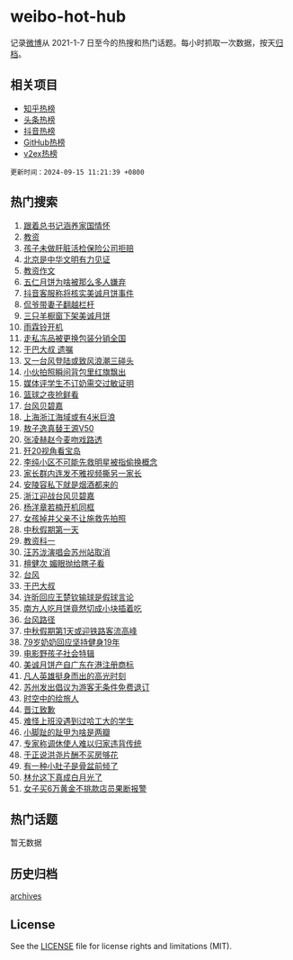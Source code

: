 # weibo-hot-hub

记录[微博](https://www.weibo.com)从 2021-1-7 日至今的热搜和热门话题。每小时抓取一次数据，按天[归档](archives)。

## 相关项目

- [知乎热榜](https://github.com/lonnyzhang423/zhihu-hot-hub)
- [头条热榜](https://github.com/lonnyzhang423/toutiao-hot-hub)
- [抖音热榜](https://github.com/lonnyzhang423/douyin-hot-hub)
- [GitHub热榜](https://github.com/lonnyzhang423/github-hot-hub)
- [v2ex热榜](https://github.com/lonnyzhang423/v2ex-hot-hub)


`更新时间：2024-09-15 11:21:39 +0800`

## 热门搜索

1. [跟着总书记涵养家国情怀](https://m.weibo.cn/search?containerid=100103type%3D1%26t%3D10%26q%3D%23%E8%B7%9F%E7%9D%80%E6%80%BB%E4%B9%A6%E8%AE%B0%E6%B6%B5%E5%85%BB%E5%AE%B6%E5%9B%BD%E6%83%85%E6%80%80%23&stream_entry_id=51&isnewpage=1&extparam=seat%3D1%26filter_type%3Drealtimehot%26stream_entry_id%3D51%26q%3D%2523%25E8%25B7%259F%25E7%259D%2580%25E6%2580%25BB%25E4%25B9%25A6%25E8%25AE%25B0%25E6%25B6%25B5%25E5%2585%25BB%25E5%25AE%25B6%25E5%259B%25BD%25E6%2583%2585%25E6%2580%2580%2523%26dgr%3D0%26cate%3D10103%26c_type%3D51%26pos%3D0%26display_time%3D1726370498%26pre_seqid%3D172637049832391235574151)
1. [教资](https://m.weibo.cn/search?containerid=100103type%3D1%26t%3D10%26q%3D%E6%95%99%E8%B5%84&stream_entry_id=31&isnewpage=1&extparam=seat%3D1%26filter_type%3Drealtimehot%26c_type%3D31%26lcate%3D5001%26flag%3D1%26stream_entry_id%3D31%26q%3D%25E6%2595%2599%25E8%25B5%2584%26dgr%3D0%26pos%3D0%26band_rank%3D1%26cate%3D5001%26realpos%3D1%26display_time%3D1726370498%26pre_seqid%3D172637049832391235574151)
1. [孩子未做肝脏活检保险公司拒赔](https://m.weibo.cn/search?containerid=100103type%3D1%26t%3D10%26q%3D%23%E5%AD%A9%E5%AD%90%E6%9C%AA%E5%81%9A%E8%82%9D%E8%84%8F%E6%B4%BB%E6%A3%80%E4%BF%9D%E9%99%A9%E5%85%AC%E5%8F%B8%E6%8B%92%E8%B5%94%23&stream_entry_id=31&isnewpage=1&extparam=seat%3D1%26filter_type%3Drealtimehot%26c_type%3D31%26lcate%3D5001%26flag%3D1%26stream_entry_id%3D31%26q%3D%2523%25E5%25AD%25A9%25E5%25AD%2590%25E6%259C%25AA%25E5%2581%259A%25E8%2582%259D%25E8%2584%258F%25E6%25B4%25BB%25E6%25A3%2580%25E4%25BF%259D%25E9%2599%25A9%25E5%2585%25AC%25E5%258F%25B8%25E6%258B%2592%25E8%25B5%2594%2523%26dgr%3D0%26pos%3D1%26band_rank%3D2%26cate%3D5001%26realpos%3D2%26display_time%3D1726370498%26pre_seqid%3D172637049832391235574151)
1. [北京是中华文明有力见证](https://m.weibo.cn/search?containerid=100103type%3D1%26t%3D10%26q%3D%23%E5%8C%97%E4%BA%AC%E6%98%AF%E4%B8%AD%E5%8D%8E%E6%96%87%E6%98%8E%E6%9C%89%E5%8A%9B%E8%A7%81%E8%AF%81%23&stream_entry_id=31&isnewpage=1&extparam=seat%3D1%26filter_type%3Drealtimehot%26c_type%3D31%26lcate%3D5001%26flag%3D1%26stream_entry_id%3D31%26q%3D%2523%25E5%258C%2597%25E4%25BA%25AC%25E6%2598%25AF%25E4%25B8%25AD%25E5%258D%258E%25E6%2596%2587%25E6%2598%258E%25E6%259C%2589%25E5%258A%259B%25E8%25A7%2581%25E8%25AF%2581%2523%26dgr%3D0%26pos%3D2%26band_rank%3D3%26cate%3D5001%26realpos%3D3%26display_time%3D1726370498%26pre_seqid%3D172637049832391235574151)
1. [教资作文](https://m.weibo.cn/search?containerid=100103type%3D1%26t%3D10%26q%3D%E6%95%99%E8%B5%84%E4%BD%9C%E6%96%87&stream_entry_id=31&isnewpage=1&extparam=seat%3D1%26filter_type%3Drealtimehot%26c_type%3D31%26lcate%3D5001%26flag%3D1%26stream_entry_id%3D31%26q%3D%25E6%2595%2599%25E8%25B5%2584%25E4%25BD%259C%25E6%2596%2587%26dgr%3D0%26pos%3D3%26band_rank%3D4%26cate%3D5001%26realpos%3D4%26display_time%3D1726370498%26pre_seqid%3D172637049832391235574151)
1. [五仁月饼为啥被那么多人嫌弃](https://m.weibo.cn/search?containerid=100103type%3D1%26t%3D10%26q%3D%23%E4%BA%94%E4%BB%81%E6%9C%88%E9%A5%BC%E4%B8%BA%E5%95%A5%E8%A2%AB%E9%82%A3%E4%B9%88%E5%A4%9A%E4%BA%BA%E5%AB%8C%E5%BC%83%23&stream_entry_id=31&isnewpage=1&extparam=seat%3D1%26filter_type%3Drealtimehot%26c_type%3D31%26lcate%3D5001%26flag%3D1%26stream_entry_id%3D31%26q%3D%2523%25E4%25BA%2594%25E4%25BB%2581%25E6%259C%2588%25E9%25A5%25BC%25E4%25B8%25BA%25E5%2595%25A5%25E8%25A2%25AB%25E9%2582%25A3%25E4%25B9%2588%25E5%25A4%259A%25E4%25BA%25BA%25E5%25AB%258C%25E5%25BC%2583%2523%26dgr%3D0%26pos%3D4%26band_rank%3D5%26cate%3D5001%26realpos%3D5%26display_time%3D1726370498%26pre_seqid%3D172637049832391235574151)
1. [抖音客服称将核实美诚月饼事件](https://m.weibo.cn/search?containerid=100103type%3D1%26t%3D10%26q%3D%23%E6%8A%96%E9%9F%B3%E5%AE%A2%E6%9C%8D%E7%A7%B0%E5%B0%86%E6%A0%B8%E5%AE%9E%E7%BE%8E%E8%AF%9A%E6%9C%88%E9%A5%BC%E4%BA%8B%E4%BB%B6%23&stream_entry_id=31&isnewpage=1&extparam=seat%3D1%26filter_type%3Drealtimehot%26c_type%3D31%26lcate%3D5001%26flag%3D0%26stream_entry_id%3D31%26q%3D%2523%25E6%258A%2596%25E9%259F%25B3%25E5%25AE%25A2%25E6%259C%258D%25E7%25A7%25B0%25E5%25B0%2586%25E6%25A0%25B8%25E5%25AE%259E%25E7%25BE%258E%25E8%25AF%259A%25E6%259C%2588%25E9%25A5%25BC%25E4%25BA%258B%25E4%25BB%25B6%2523%26dgr%3D0%26pos%3D5%26band_rank%3D6%26cate%3D5001%26realpos%3D6%26display_time%3D1726370498%26pre_seqid%3D172637049832391235574151)
1. [侃爷带妻子翻越栏杆](https://m.weibo.cn/search?containerid=100103type%3D1%26t%3D10%26q%3D%23%E4%BE%83%E7%88%B7%E5%B8%A6%E5%A6%BB%E5%AD%90%E7%BF%BB%E8%B6%8A%E6%A0%8F%E6%9D%86%23&stream_entry_id=31&isnewpage=1&extparam=seat%3D1%26filter_type%3Drealtimehot%26c_type%3D31%26lcate%3D5001%26flag%3D1%26stream_entry_id%3D31%26q%3D%2523%25E4%25BE%2583%25E7%2588%25B7%25E5%25B8%25A6%25E5%25A6%25BB%25E5%25AD%2590%25E7%25BF%25BB%25E8%25B6%258A%25E6%25A0%258F%25E6%259D%2586%2523%26dgr%3D0%26pos%3D6%26band_rank%3D7%26cate%3D5001%26realpos%3D7%26display_time%3D1726370498%26pre_seqid%3D172637049832391235574151)
1. [三只羊橱窗下架美诚月饼](https://m.weibo.cn/search?containerid=100103type%3D1%26t%3D10%26q%3D%23%E4%B8%89%E5%8F%AA%E7%BE%8A%E6%A9%B1%E7%AA%97%E4%B8%8B%E6%9E%B6%E7%BE%8E%E8%AF%9A%E6%9C%88%E9%A5%BC%23&stream_entry_id=31&isnewpage=1&extparam=seat%3D1%26filter_type%3Drealtimehot%26c_type%3D31%26lcate%3D5001%26flag%3D1%26stream_entry_id%3D31%26q%3D%2523%25E4%25B8%2589%25E5%258F%25AA%25E7%25BE%258A%25E6%25A9%25B1%25E7%25AA%2597%25E4%25B8%258B%25E6%259E%25B6%25E7%25BE%258E%25E8%25AF%259A%25E6%259C%2588%25E9%25A5%25BC%2523%26dgr%3D0%26pos%3D7%26band_rank%3D8%26cate%3D5001%26realpos%3D8%26display_time%3D1726370498%26pre_seqid%3D172637049832391235574151)
1. [雨霖铃开机](https://m.weibo.cn/search?containerid=100103type%3D1%26t%3D10%26q%3D%E9%9B%A8%E9%9C%96%E9%93%83%E5%BC%80%E6%9C%BA&stream_entry_id=31&isnewpage=1&extparam=seat%3D1%26filter_type%3Drealtimehot%26c_type%3D31%26lcate%3D5001%26flag%3D1%26stream_entry_id%3D31%26q%3D%25E9%259B%25A8%25E9%259C%2596%25E9%2593%2583%25E5%25BC%2580%25E6%259C%25BA%26dgr%3D0%26pos%3D8%26band_rank%3D9%26cate%3D5001%26realpos%3D9%26display_time%3D1726370498%26pre_seqid%3D172637049832391235574151)
1. [走私冻品被更换包装分销全国](https://m.weibo.cn/search?containerid=100103type%3D1%26t%3D10%26q%3D%23%E8%B5%B0%E7%A7%81%E5%86%BB%E5%93%81%E8%A2%AB%E6%9B%B4%E6%8D%A2%E5%8C%85%E8%A3%85%E5%88%86%E9%94%80%E5%85%A8%E5%9B%BD%23&stream_entry_id=31&isnewpage=1&extparam=seat%3D1%26filter_type%3Drealtimehot%26c_type%3D31%26lcate%3D5001%26flag%3D1%26stream_entry_id%3D31%26q%3D%2523%25E8%25B5%25B0%25E7%25A7%2581%25E5%2586%25BB%25E5%2593%2581%25E8%25A2%25AB%25E6%259B%25B4%25E6%258D%25A2%25E5%258C%2585%25E8%25A3%2585%25E5%2588%2586%25E9%2594%2580%25E5%2585%25A8%25E5%259B%25BD%2523%26dgr%3D0%26pos%3D9%26band_rank%3D10%26cate%3D5001%26realpos%3D10%26display_time%3D1726370498%26pre_seqid%3D172637049832391235574151)
1. [干巴大叔 遗嘱](https://m.weibo.cn/search?containerid=100103type%3D1%26t%3D10%26q%3D%E5%B9%B2%E5%B7%B4%E5%A4%A7%E5%8F%94+%E9%81%97%E5%98%B1&stream_entry_id=31&isnewpage=1&extparam=seat%3D1%26filter_type%3Drealtimehot%26c_type%3D31%26lcate%3D5001%26flag%3D2%26stream_entry_id%3D31%26q%3D%25E5%25B9%25B2%25E5%25B7%25B4%25E5%25A4%25A7%25E5%258F%2594%2520%25E9%2581%2597%25E5%2598%25B1%26dgr%3D0%26pos%3D10%26band_rank%3D11%26cate%3D5001%26realpos%3D11%26display_time%3D1726370498%26pre_seqid%3D172637049832391235574151)
1. [又一台风登陆或致风浪潮三碰头](https://m.weibo.cn/search?containerid=100103type%3D1%26t%3D10%26q%3D%23%E5%8F%88%E4%B8%80%E5%8F%B0%E9%A3%8E%E7%99%BB%E9%99%86%E6%88%96%E8%87%B4%E9%A3%8E%E6%B5%AA%E6%BD%AE%E4%B8%89%E7%A2%B0%E5%A4%B4%23&stream_entry_id=31&isnewpage=1&extparam=seat%3D1%26filter_type%3Drealtimehot%26c_type%3D31%26lcate%3D5001%26flag%3D0%26stream_entry_id%3D31%26q%3D%2523%25E5%258F%2588%25E4%25B8%2580%25E5%258F%25B0%25E9%25A3%258E%25E7%2599%25BB%25E9%2599%2586%25E6%2588%2596%25E8%2587%25B4%25E9%25A3%258E%25E6%25B5%25AA%25E6%25BD%25AE%25E4%25B8%2589%25E7%25A2%25B0%25E5%25A4%25B4%2523%26dgr%3D0%26pos%3D11%26band_rank%3D12%26cate%3D5001%26realpos%3D12%26display_time%3D1726370498%26pre_seqid%3D172637049832391235574151)
1. [小伙拍照瞬间背包里红旗飘出](https://m.weibo.cn/search?containerid=100103type%3D1%26t%3D10%26q%3D%23%E5%B0%8F%E4%BC%99%E6%8B%8D%E7%85%A7%E7%9E%AC%E9%97%B4%E8%83%8C%E5%8C%85%E9%87%8C%E7%BA%A2%E6%97%97%E9%A3%98%E5%87%BA%23&stream_entry_id=31&isnewpage=1&extparam=seat%3D1%26filter_type%3Drealtimehot%26c_type%3D31%26lcate%3D5001%26flag%3D1%26stream_entry_id%3D31%26q%3D%2523%25E5%25B0%258F%25E4%25BC%2599%25E6%258B%258D%25E7%2585%25A7%25E7%259E%25AC%25E9%2597%25B4%25E8%2583%258C%25E5%258C%2585%25E9%2587%258C%25E7%25BA%25A2%25E6%2597%2597%25E9%25A3%2598%25E5%2587%25BA%2523%26dgr%3D0%26pos%3D12%26band_rank%3D13%26cate%3D5001%26realpos%3D13%26display_time%3D1726370498%26pre_seqid%3D172637049832391235574151)
1. [媒体评学生不订奶需交过敏证明](https://m.weibo.cn/search?containerid=100103type%3D1%26t%3D10%26q%3D%23%E5%AA%92%E4%BD%93%E8%AF%84%E5%AD%A6%E7%94%9F%E4%B8%8D%E8%AE%A2%E5%A5%B6%E9%9C%80%E4%BA%A4%E8%BF%87%E6%95%8F%E8%AF%81%E6%98%8E%23&stream_entry_id=31&isnewpage=1&extparam=seat%3D1%26filter_type%3Drealtimehot%26c_type%3D31%26lcate%3D5001%26flag%3D1%26stream_entry_id%3D31%26q%3D%2523%25E5%25AA%2592%25E4%25BD%2593%25E8%25AF%2584%25E5%25AD%25A6%25E7%2594%259F%25E4%25B8%258D%25E8%25AE%25A2%25E5%25A5%25B6%25E9%259C%2580%25E4%25BA%25A4%25E8%25BF%2587%25E6%2595%258F%25E8%25AF%2581%25E6%2598%258E%2523%26dgr%3D0%26pos%3D13%26band_rank%3D14%26cate%3D5001%26realpos%3D14%26display_time%3D1726370498%26pre_seqid%3D172637049832391235574151)
1. [篮球之夜抢鲜看](https://m.weibo.cn/search?containerid=100103type%3D1%26t%3D10%26q%3D%23%E7%AF%AE%E7%90%83%E4%B9%8B%E5%A4%9C%E6%8A%A2%E9%B2%9C%E7%9C%8B%23&stream_entry_id=31&isnewpage=1&extparam=seat%3D1%26filter_type%3Drealtimehot%26c_type%3D31%26cate%3D5001%26flag%3D0%26pos%3D14%26stream_entry_id%3D31%26q%3D%2523%25E7%25AF%25AE%25E7%2590%2583%25E4%25B9%258B%25E5%25A4%259C%25E6%258A%25A2%25E9%25B2%259C%25E7%259C%258B%2523%26dgr%3D0%26band_rank%3D15%26adid%3D255472%26lcate%3D5001%26realpos%3D15%26display_time%3D1726370498%26pre_seqid%3D172637049832391235574151)
1. [台风贝碧嘉](https://m.weibo.cn/search?containerid=100103type%3D1%26t%3D10%26q%3D%E5%8F%B0%E9%A3%8E%E8%B4%9D%E7%A2%A7%E5%98%89&stream_entry_id=31&isnewpage=1&extparam=seat%3D1%26filter_type%3Drealtimehot%26c_type%3D31%26lcate%3D5001%26flag%3D0%26stream_entry_id%3D31%26q%3D%25E5%258F%25B0%25E9%25A3%258E%25E8%25B4%259D%25E7%25A2%25A7%25E5%2598%2589%26dgr%3D0%26pos%3D15%26band_rank%3D16%26cate%3D5001%26realpos%3D16%26display_time%3D1726370498%26pre_seqid%3D172637049832391235574151)
1. [上海浙江海域或有4米巨浪](https://m.weibo.cn/search?containerid=100103type%3D1%26t%3D10%26q%3D%23%E4%B8%8A%E6%B5%B7%E6%B5%99%E6%B1%9F%E6%B5%B7%E5%9F%9F%E6%88%96%E6%9C%894%E7%B1%B3%E5%B7%A8%E6%B5%AA%23&stream_entry_id=31&isnewpage=1&extparam=seat%3D1%26filter_type%3Drealtimehot%26c_type%3D31%26lcate%3D5001%26flag%3D1%26stream_entry_id%3D31%26q%3D%2523%25E4%25B8%258A%25E6%25B5%25B7%25E6%25B5%2599%25E6%25B1%259F%25E6%25B5%25B7%25E5%259F%259F%25E6%2588%2596%25E6%259C%25894%25E7%25B1%25B3%25E5%25B7%25A8%25E6%25B5%25AA%2523%26dgr%3D0%26pos%3D16%26band_rank%3D17%26cate%3D5001%26realpos%3D17%26display_time%3D1726370498%26pre_seqid%3D172637049832391235574151)
1. [敖子逸真替王源V50](https://m.weibo.cn/search?containerid=100103type%3D1%26t%3D10%26q%3D%E6%95%96%E5%AD%90%E9%80%B8%E7%9C%9F%E6%9B%BF%E7%8E%8B%E6%BA%90V50&stream_entry_id=31&isnewpage=1&extparam=seat%3D1%26filter_type%3Drealtimehot%26c_type%3D31%26lcate%3D5001%26flag%3D0%26stream_entry_id%3D31%26q%3D%25E6%2595%2596%25E5%25AD%2590%25E9%2580%25B8%25E7%259C%259F%25E6%259B%25BF%25E7%258E%258B%25E6%25BA%2590V50%26dgr%3D0%26pos%3D17%26band_rank%3D18%26cate%3D5001%26realpos%3D18%26display_time%3D1726370498%26pre_seqid%3D172637049832391235574151)
1. [张凌赫赵今麦吻戏路透](https://m.weibo.cn/search?containerid=100103type%3D1%26t%3D10%26q%3D%E5%BC%A0%E5%87%8C%E8%B5%AB%E8%B5%B5%E4%BB%8A%E9%BA%A6%E5%90%BB%E6%88%8F%E8%B7%AF%E9%80%8F&stream_entry_id=31&isnewpage=1&extparam=seat%3D1%26filter_type%3Drealtimehot%26c_type%3D31%26lcate%3D5001%26flag%3D0%26stream_entry_id%3D31%26q%3D%25E5%25BC%25A0%25E5%2587%258C%25E8%25B5%25AB%25E8%25B5%25B5%25E4%25BB%258A%25E9%25BA%25A6%25E5%2590%25BB%25E6%2588%258F%25E8%25B7%25AF%25E9%2580%258F%26dgr%3D0%26pos%3D18%26band_rank%3D19%26cate%3D5001%26realpos%3D19%26display_time%3D1726370498%26pre_seqid%3D172637049832391235574151)
1. [歼20视角看宝岛](https://m.weibo.cn/search?containerid=100103type%3D1%26t%3D10%26q%3D%23%E6%AD%BC20%E8%A7%86%E8%A7%92%E7%9C%8B%E5%AE%9D%E5%B2%9B%23&stream_entry_id=31&isnewpage=1&extparam=seat%3D1%26filter_type%3Drealtimehot%26c_type%3D31%26lcate%3D5001%26flag%3D0%26stream_entry_id%3D31%26q%3D%2523%25E6%25AD%25BC20%25E8%25A7%2586%25E8%25A7%2592%25E7%259C%258B%25E5%25AE%259D%25E5%25B2%259B%2523%26dgr%3D0%26pos%3D19%26band_rank%3D20%26cate%3D5001%26realpos%3D20%26display_time%3D1726370498%26pre_seqid%3D172637049832391235574151)
1. [李纯小区不可能先救明星被指偷换概念](https://m.weibo.cn/search?containerid=100103type%3D1%26t%3D10%26q%3D%23%E6%9D%8E%E7%BA%AF%E5%B0%8F%E5%8C%BA%E4%B8%8D%E5%8F%AF%E8%83%BD%E5%85%88%E6%95%91%E6%98%8E%E6%98%9F%E8%A2%AB%E6%8C%87%E5%81%B7%E6%8D%A2%E6%A6%82%E5%BF%B5%23&stream_entry_id=31&isnewpage=1&extparam=seat%3D1%26filter_type%3Drealtimehot%26c_type%3D31%26lcate%3D5001%26flag%3D2%26stream_entry_id%3D31%26q%3D%2523%25E6%259D%258E%25E7%25BA%25AF%25E5%25B0%258F%25E5%258C%25BA%25E4%25B8%258D%25E5%258F%25AF%25E8%2583%25BD%25E5%2585%2588%25E6%2595%2591%25E6%2598%258E%25E6%2598%259F%25E8%25A2%25AB%25E6%258C%2587%25E5%2581%25B7%25E6%258D%25A2%25E6%25A6%2582%25E5%25BF%25B5%2523%26dgr%3D0%26pos%3D20%26band_rank%3D21%26cate%3D5001%26realpos%3D21%26display_time%3D1726370498%26pre_seqid%3D172637049832391235574151)
1. [家长群内连发不雅视频撕另一家长](https://m.weibo.cn/search?containerid=100103type%3D1%26t%3D10%26q%3D%23%E5%AE%B6%E9%95%BF%E7%BE%A4%E5%86%85%E8%BF%9E%E5%8F%91%E4%B8%8D%E9%9B%85%E8%A7%86%E9%A2%91%E6%92%95%E5%8F%A6%E4%B8%80%E5%AE%B6%E9%95%BF%23&stream_entry_id=31&isnewpage=1&extparam=seat%3D1%26filter_type%3Drealtimehot%26c_type%3D31%26lcate%3D5001%26flag%3D2%26stream_entry_id%3D31%26q%3D%2523%25E5%25AE%25B6%25E9%2595%25BF%25E7%25BE%25A4%25E5%2586%2585%25E8%25BF%259E%25E5%258F%2591%25E4%25B8%258D%25E9%259B%2585%25E8%25A7%2586%25E9%25A2%2591%25E6%2592%2595%25E5%258F%25A6%25E4%25B8%2580%25E5%25AE%25B6%25E9%2595%25BF%2523%26dgr%3D0%26pos%3D21%26band_rank%3D22%26cate%3D5001%26realpos%3D22%26display_time%3D1726370498%26pre_seqid%3D172637049832391235574151)
1. [安陵容私下就是烟酒都来的](https://m.weibo.cn/search?containerid=100103type%3D1%26t%3D10%26q%3D%E5%AE%89%E9%99%B5%E5%AE%B9%E7%A7%81%E4%B8%8B%E5%B0%B1%E6%98%AF%E7%83%9F%E9%85%92%E9%83%BD%E6%9D%A5%E7%9A%84&stream_entry_id=31&isnewpage=1&extparam=seat%3D1%26filter_type%3Drealtimehot%26c_type%3D31%26lcate%3D5001%26flag%3D2%26stream_entry_id%3D31%26q%3D%25E5%25AE%2589%25E9%2599%25B5%25E5%25AE%25B9%25E7%25A7%2581%25E4%25B8%258B%25E5%25B0%25B1%25E6%2598%25AF%25E7%2583%259F%25E9%2585%2592%25E9%2583%25BD%25E6%259D%25A5%25E7%259A%2584%26dgr%3D0%26pos%3D22%26band_rank%3D23%26cate%3D5001%26realpos%3D23%26display_time%3D1726370498%26pre_seqid%3D172637049832391235574151)
1. [浙江迎战台风贝碧嘉](https://m.weibo.cn/search?containerid=100103type%3D1%26t%3D10%26q%3D%23%E6%B5%99%E6%B1%9F%E8%BF%8E%E6%88%98%E5%8F%B0%E9%A3%8E%E8%B4%9D%E7%A2%A7%E5%98%89%23&stream_entry_id=31&isnewpage=1&extparam=seat%3D1%26filter_type%3Drealtimehot%26c_type%3D31%26lcate%3D5001%26flag%3D0%26stream_entry_id%3D31%26q%3D%2523%25E6%25B5%2599%25E6%25B1%259F%25E8%25BF%258E%25E6%2588%2598%25E5%258F%25B0%25E9%25A3%258E%25E8%25B4%259D%25E7%25A2%25A7%25E5%2598%2589%2523%26dgr%3D0%26pos%3D23%26band_rank%3D24%26cate%3D5001%26realpos%3D24%26display_time%3D1726370498%26pre_seqid%3D172637049832391235574151)
1. [杨洋章若楠开机同框](https://m.weibo.cn/search?containerid=100103type%3D1%26t%3D10%26q%3D%23%E6%9D%A8%E6%B4%8B%E7%AB%A0%E8%8B%A5%E6%A5%A0%E5%BC%80%E6%9C%BA%E5%90%8C%E6%A1%86%23&stream_entry_id=31&isnewpage=1&extparam=seat%3D1%26filter_type%3Drealtimehot%26c_type%3D31%26lcate%3D5001%26flag%3D1%26stream_entry_id%3D31%26q%3D%2523%25E6%259D%25A8%25E6%25B4%258B%25E7%25AB%25A0%25E8%258B%25A5%25E6%25A5%25A0%25E5%25BC%2580%25E6%259C%25BA%25E5%2590%258C%25E6%25A1%2586%2523%26dgr%3D0%26pos%3D24%26band_rank%3D25%26cate%3D5001%26realpos%3D25%26display_time%3D1726370498%26pre_seqid%3D172637049832391235574151)
1. [女孩掉井父亲不让施救先拍照](https://m.weibo.cn/search?containerid=100103type%3D1%26t%3D10%26q%3D%23%E5%A5%B3%E5%AD%A9%E6%8E%89%E4%BA%95%E7%88%B6%E4%BA%B2%E4%B8%8D%E8%AE%A9%E6%96%BD%E6%95%91%E5%85%88%E6%8B%8D%E7%85%A7%23&stream_entry_id=31&isnewpage=1&extparam=seat%3D1%26filter_type%3Drealtimehot%26c_type%3D31%26lcate%3D5001%26flag%3D1%26stream_entry_id%3D31%26q%3D%2523%25E5%25A5%25B3%25E5%25AD%25A9%25E6%258E%2589%25E4%25BA%2595%25E7%2588%25B6%25E4%25BA%25B2%25E4%25B8%258D%25E8%25AE%25A9%25E6%2596%25BD%25E6%2595%2591%25E5%2585%2588%25E6%258B%258D%25E7%2585%25A7%2523%26dgr%3D0%26pos%3D25%26band_rank%3D26%26cate%3D5001%26realpos%3D26%26display_time%3D1726370498%26pre_seqid%3D172637049832391235574151)
1. [中秋假期第一天](https://m.weibo.cn/search?containerid=100103type%3D1%26t%3D10%26q%3D%23%E4%B8%AD%E7%A7%8B%E5%81%87%E6%9C%9F%E7%AC%AC%E4%B8%80%E5%A4%A9%23&stream_entry_id=31&isnewpage=1&extparam=seat%3D1%26filter_type%3Drealtimehot%26c_type%3D31%26lcate%3D5001%26flag%3D0%26stream_entry_id%3D31%26q%3D%2523%25E4%25B8%25AD%25E7%25A7%258B%25E5%2581%2587%25E6%259C%259F%25E7%25AC%25AC%25E4%25B8%2580%25E5%25A4%25A9%2523%26dgr%3D0%26pos%3D26%26band_rank%3D27%26cate%3D5001%26realpos%3D27%26display_time%3D1726370498%26pre_seqid%3D172637049832391235574151)
1. [教资科一](https://m.weibo.cn/search?containerid=100103type%3D1%26t%3D10%26q%3D%E6%95%99%E8%B5%84%E7%A7%91%E4%B8%80&stream_entry_id=31&isnewpage=1&extparam=seat%3D1%26filter_type%3Drealtimehot%26c_type%3D31%26lcate%3D5001%26flag%3D1%26stream_entry_id%3D31%26q%3D%25E6%2595%2599%25E8%25B5%2584%25E7%25A7%2591%25E4%25B8%2580%26dgr%3D0%26pos%3D27%26band_rank%3D28%26cate%3D5001%26realpos%3D28%26display_time%3D1726370498%26pre_seqid%3D172637049832391235574151)
1. [汪苏泷演唱会苏州站取消](https://m.weibo.cn/search?containerid=100103type%3D1%26t%3D10%26q%3D%23%E6%B1%AA%E8%8B%8F%E6%B3%B7%E6%BC%94%E5%94%B1%E4%BC%9A%E8%8B%8F%E5%B7%9E%E7%AB%99%E5%8F%96%E6%B6%88%23&stream_entry_id=31&isnewpage=1&extparam=seat%3D1%26filter_type%3Drealtimehot%26c_type%3D31%26lcate%3D5001%26flag%3D0%26stream_entry_id%3D31%26q%3D%2523%25E6%25B1%25AA%25E8%258B%258F%25E6%25B3%25B7%25E6%25BC%2594%25E5%2594%25B1%25E4%25BC%259A%25E8%258B%258F%25E5%25B7%259E%25E7%25AB%2599%25E5%258F%2596%25E6%25B6%2588%2523%26dgr%3D0%26pos%3D28%26band_rank%3D29%26cate%3D5001%26realpos%3D29%26display_time%3D1726370498%26pre_seqid%3D172637049832391235574151)
1. [檀健次 媚眼抛给瞎子看](https://m.weibo.cn/search?containerid=100103type%3D1%26t%3D10%26q%3D%E6%AA%80%E5%81%A5%E6%AC%A1+%E5%AA%9A%E7%9C%BC%E6%8A%9B%E7%BB%99%E7%9E%8E%E5%AD%90%E7%9C%8B&stream_entry_id=31&isnewpage=1&extparam=seat%3D1%26filter_type%3Drealtimehot%26c_type%3D31%26lcate%3D5001%26flag%3D1%26stream_entry_id%3D31%26q%3D%25E6%25AA%2580%25E5%2581%25A5%25E6%25AC%25A1%2520%25E5%25AA%259A%25E7%259C%25BC%25E6%258A%259B%25E7%25BB%2599%25E7%259E%258E%25E5%25AD%2590%25E7%259C%258B%26dgr%3D0%26pos%3D29%26band_rank%3D30%26cate%3D5001%26realpos%3D30%26display_time%3D1726370498%26pre_seqid%3D172637049832391235574151)
1. [台风](https://m.weibo.cn/search?containerid=100103type%3D1%26t%3D10%26q%3D%E5%8F%B0%E9%A3%8E&stream_entry_id=31&isnewpage=1&extparam=seat%3D1%26filter_type%3Drealtimehot%26c_type%3D31%26lcate%3D5001%26flag%3D0%26stream_entry_id%3D31%26q%3D%25E5%258F%25B0%25E9%25A3%258E%26dgr%3D0%26pos%3D30%26band_rank%3D31%26cate%3D5001%26realpos%3D31%26display_time%3D1726370498%26pre_seqid%3D172637049832391235574151)
1. [干巴大叔](https://m.weibo.cn/search?containerid=100103type%3D1%26t%3D10%26q%3D%E5%B9%B2%E5%B7%B4%E5%A4%A7%E5%8F%94&stream_entry_id=31&isnewpage=1&extparam=seat%3D1%26filter_type%3Drealtimehot%26c_type%3D31%26lcate%3D5001%26flag%3D1%26stream_entry_id%3D31%26q%3D%25E5%25B9%25B2%25E5%25B7%25B4%25E5%25A4%25A7%25E5%258F%2594%26dgr%3D0%26pos%3D31%26band_rank%3D32%26cate%3D5001%26realpos%3D32%26display_time%3D1726370498%26pre_seqid%3D172637049832391235574151)
1. [许昕回应王楚钦输球是假球言论](https://m.weibo.cn/search?containerid=100103type%3D1%26t%3D10%26q%3D%23%E8%AE%B8%E6%98%95%E5%9B%9E%E5%BA%94%E7%8E%8B%E6%A5%9A%E9%92%A6%E8%BE%93%E7%90%83%E6%98%AF%E5%81%87%E7%90%83%E8%A8%80%E8%AE%BA%23&stream_entry_id=31&isnewpage=1&extparam=seat%3D1%26filter_type%3Drealtimehot%26c_type%3D31%26lcate%3D5001%26flag%3D0%26stream_entry_id%3D31%26q%3D%2523%25E8%25AE%25B8%25E6%2598%2595%25E5%259B%259E%25E5%25BA%2594%25E7%258E%258B%25E6%25A5%259A%25E9%2592%25A6%25E8%25BE%2593%25E7%2590%2583%25E6%2598%25AF%25E5%2581%2587%25E7%2590%2583%25E8%25A8%2580%25E8%25AE%25BA%2523%26dgr%3D0%26pos%3D32%26band_rank%3D33%26cate%3D5001%26realpos%3D33%26display_time%3D1726370498%26pre_seqid%3D172637049832391235574151)
1. [南方人吃月饼竟然切成小块插着吃](https://m.weibo.cn/search?containerid=100103type%3D1%26t%3D10%26q%3D%23%E5%8D%97%E6%96%B9%E4%BA%BA%E5%90%83%E6%9C%88%E9%A5%BC%E7%AB%9F%E7%84%B6%E5%88%87%E6%88%90%E5%B0%8F%E5%9D%97%E6%8F%92%E7%9D%80%E5%90%83%23&stream_entry_id=31&isnewpage=1&extparam=seat%3D1%26filter_type%3Drealtimehot%26c_type%3D31%26lcate%3D5001%26flag%3D0%26stream_entry_id%3D31%26q%3D%2523%25E5%258D%2597%25E6%2596%25B9%25E4%25BA%25BA%25E5%2590%2583%25E6%259C%2588%25E9%25A5%25BC%25E7%25AB%259F%25E7%2584%25B6%25E5%2588%2587%25E6%2588%2590%25E5%25B0%258F%25E5%259D%2597%25E6%258F%2592%25E7%259D%2580%25E5%2590%2583%2523%26dgr%3D0%26pos%3D33%26band_rank%3D34%26cate%3D5001%26realpos%3D34%26display_time%3D1726370498%26pre_seqid%3D172637049832391235574151)
1. [台风路径](https://m.weibo.cn/search?containerid=100103type%3D1%26t%3D10%26q%3D%E5%8F%B0%E9%A3%8E%E8%B7%AF%E5%BE%84&stream_entry_id=31&isnewpage=1&extparam=seat%3D1%26filter_type%3Drealtimehot%26c_type%3D31%26lcate%3D5001%26flag%3D1%26stream_entry_id%3D31%26q%3D%25E5%258F%25B0%25E9%25A3%258E%25E8%25B7%25AF%25E5%25BE%2584%26dgr%3D0%26pos%3D34%26band_rank%3D35%26cate%3D5001%26realpos%3D35%26display_time%3D1726370498%26pre_seqid%3D172637049832391235574151)
1. [中秋假期第1天或迎铁路客流高峰](https://m.weibo.cn/search?containerid=100103type%3D1%26t%3D10%26q%3D%23%E4%B8%AD%E7%A7%8B%E5%81%87%E6%9C%9F%E7%AC%AC1%E5%A4%A9%E6%88%96%E8%BF%8E%E9%93%81%E8%B7%AF%E5%AE%A2%E6%B5%81%E9%AB%98%E5%B3%B0%23&stream_entry_id=31&isnewpage=1&extparam=seat%3D1%26filter_type%3Drealtimehot%26c_type%3D31%26lcate%3D5001%26flag%3D0%26stream_entry_id%3D31%26q%3D%2523%25E4%25B8%25AD%25E7%25A7%258B%25E5%2581%2587%25E6%259C%259F%25E7%25AC%25AC1%25E5%25A4%25A9%25E6%2588%2596%25E8%25BF%258E%25E9%2593%2581%25E8%25B7%25AF%25E5%25AE%25A2%25E6%25B5%2581%25E9%25AB%2598%25E5%25B3%25B0%2523%26dgr%3D0%26pos%3D35%26band_rank%3D36%26cate%3D5001%26realpos%3D36%26display_time%3D1726370498%26pre_seqid%3D172637049832391235574151)
1. [79岁奶奶回应坚持健身19年](https://m.weibo.cn/search?containerid=100103type%3D1%26t%3D10%26q%3D%2379%E5%B2%81%E5%A5%B6%E5%A5%B6%E5%9B%9E%E5%BA%94%E5%9D%9A%E6%8C%81%E5%81%A5%E8%BA%AB19%E5%B9%B4%23&stream_entry_id=31&isnewpage=1&extparam=seat%3D1%26filter_type%3Drealtimehot%26c_type%3D31%26lcate%3D5001%26flag%3D0%26stream_entry_id%3D31%26q%3D%252379%25E5%25B2%2581%25E5%25A5%25B6%25E5%25A5%25B6%25E5%259B%259E%25E5%25BA%2594%25E5%259D%259A%25E6%258C%2581%25E5%2581%25A5%25E8%25BA%25AB19%25E5%25B9%25B4%2523%26dgr%3D0%26pos%3D36%26band_rank%3D37%26cate%3D5001%26realpos%3D37%26display_time%3D1726370498%26pre_seqid%3D172637049832391235574151)
1. [电影野孩子社会特辑](https://m.weibo.cn/search?containerid=100103type%3D1%26t%3D10%26q%3D%23%E7%94%B5%E5%BD%B1%E9%87%8E%E5%AD%A9%E5%AD%90%E7%A4%BE%E4%BC%9A%E7%89%B9%E8%BE%91%23&stream_entry_id=31&isnewpage=1&extparam=seat%3D1%26filter_type%3Drealtimehot%26c_type%3D31%26lcate%3D5001%26flag%3D1%26stream_entry_id%3D31%26q%3D%2523%25E7%2594%25B5%25E5%25BD%25B1%25E9%2587%258E%25E5%25AD%25A9%25E5%25AD%2590%25E7%25A4%25BE%25E4%25BC%259A%25E7%2589%25B9%25E8%25BE%2591%2523%26dgr%3D0%26pos%3D37%26band_rank%3D38%26cate%3D5001%26realpos%3D38%26display_time%3D1726370498%26pre_seqid%3D172637049832391235574151)
1. [美诚月饼产自广东在港注册商标](https://m.weibo.cn/search?containerid=100103type%3D1%26t%3D10%26q%3D%23%E7%BE%8E%E8%AF%9A%E6%9C%88%E9%A5%BC%E4%BA%A7%E8%87%AA%E5%B9%BF%E4%B8%9C%E5%9C%A8%E6%B8%AF%E6%B3%A8%E5%86%8C%E5%95%86%E6%A0%87%23&stream_entry_id=31&isnewpage=1&extparam=seat%3D1%26filter_type%3Drealtimehot%26c_type%3D31%26lcate%3D5001%26flag%3D0%26stream_entry_id%3D31%26q%3D%2523%25E7%25BE%258E%25E8%25AF%259A%25E6%259C%2588%25E9%25A5%25BC%25E4%25BA%25A7%25E8%2587%25AA%25E5%25B9%25BF%25E4%25B8%259C%25E5%259C%25A8%25E6%25B8%25AF%25E6%25B3%25A8%25E5%2586%258C%25E5%2595%2586%25E6%25A0%2587%2523%26dgr%3D0%26pos%3D38%26band_rank%3D39%26cate%3D5001%26realpos%3D39%26display_time%3D1726370498%26pre_seqid%3D172637049832391235574151)
1. [凡人英雄挺身而出的高光时刻](https://m.weibo.cn/search?containerid=100103type%3D1%26t%3D10%26q%3D%23%E5%87%A1%E4%BA%BA%E8%8B%B1%E9%9B%84%E6%8C%BA%E8%BA%AB%E8%80%8C%E5%87%BA%E7%9A%84%E9%AB%98%E5%85%89%E6%97%B6%E5%88%BB%23&stream_entry_id=31&isnewpage=1&extparam=seat%3D1%26filter_type%3Drealtimehot%26c_type%3D31%26lcate%3D5001%26flag%3D1%26stream_entry_id%3D31%26q%3D%2523%25E5%2587%25A1%25E4%25BA%25BA%25E8%258B%25B1%25E9%259B%2584%25E6%258C%25BA%25E8%25BA%25AB%25E8%2580%258C%25E5%2587%25BA%25E7%259A%2584%25E9%25AB%2598%25E5%2585%2589%25E6%2597%25B6%25E5%2588%25BB%2523%26dgr%3D0%26pos%3D39%26band_rank%3D40%26cate%3D5001%26realpos%3D40%26display_time%3D1726370498%26pre_seqid%3D172637049832391235574151)
1. [苏州发出倡议为游客无条件免费退订](https://m.weibo.cn/search?containerid=100103type%3D1%26t%3D10%26q%3D%23%E8%8B%8F%E5%B7%9E%E5%8F%91%E5%87%BA%E5%80%A1%E8%AE%AE%E4%B8%BA%E6%B8%B8%E5%AE%A2%E6%97%A0%E6%9D%A1%E4%BB%B6%E5%85%8D%E8%B4%B9%E9%80%80%E8%AE%A2%23&stream_entry_id=31&isnewpage=1&extparam=seat%3D1%26filter_type%3Drealtimehot%26c_type%3D31%26lcate%3D5001%26flag%3D1%26stream_entry_id%3D31%26q%3D%2523%25E8%258B%258F%25E5%25B7%259E%25E5%258F%2591%25E5%2587%25BA%25E5%2580%25A1%25E8%25AE%25AE%25E4%25B8%25BA%25E6%25B8%25B8%25E5%25AE%25A2%25E6%2597%25A0%25E6%259D%25A1%25E4%25BB%25B6%25E5%2585%258D%25E8%25B4%25B9%25E9%2580%2580%25E8%25AE%25A2%2523%26dgr%3D0%26pos%3D40%26band_rank%3D41%26cate%3D5001%26realpos%3D41%26display_time%3D1726370498%26pre_seqid%3D172637049832391235574151)
1. [时空中的绘旅人](https://m.weibo.cn/search?containerid=100103type%3D1%26t%3D10%26q%3D%E6%97%B6%E7%A9%BA%E4%B8%AD%E7%9A%84%E7%BB%98%E6%97%85%E4%BA%BA&stream_entry_id=31&isnewpage=1&extparam=seat%3D1%26filter_type%3Drealtimehot%26c_type%3D31%26lcate%3D5001%26flag%3D1%26stream_entry_id%3D31%26q%3D%25E6%2597%25B6%25E7%25A9%25BA%25E4%25B8%25AD%25E7%259A%2584%25E7%25BB%2598%25E6%2597%2585%25E4%25BA%25BA%26dgr%3D0%26pos%3D41%26band_rank%3D42%26cate%3D5001%26realpos%3D42%26display_time%3D1726370498%26pre_seqid%3D172637049832391235574151)
1. [晋江致歉](https://m.weibo.cn/search?containerid=100103type%3D1%26t%3D10%26q%3D%23%E6%99%8B%E6%B1%9F%E8%87%B4%E6%AD%89%23&stream_entry_id=31&isnewpage=1&extparam=seat%3D1%26filter_type%3Drealtimehot%26c_type%3D31%26lcate%3D5001%26flag%3D0%26stream_entry_id%3D31%26q%3D%2523%25E6%2599%258B%25E6%25B1%259F%25E8%2587%25B4%25E6%25AD%2589%2523%26dgr%3D0%26pos%3D42%26band_rank%3D43%26cate%3D5001%26realpos%3D43%26display_time%3D1726370498%26pre_seqid%3D172637049832391235574151)
1. [难怪上班没遇到过哈工大的学生](https://m.weibo.cn/search?containerid=100103type%3D1%26t%3D10%26q%3D%E9%9A%BE%E6%80%AA%E4%B8%8A%E7%8F%AD%E6%B2%A1%E9%81%87%E5%88%B0%E8%BF%87%E5%93%88%E5%B7%A5%E5%A4%A7%E7%9A%84%E5%AD%A6%E7%94%9F&stream_entry_id=31&isnewpage=1&extparam=seat%3D1%26filter_type%3Drealtimehot%26c_type%3D31%26lcate%3D5001%26flag%3D0%26stream_entry_id%3D31%26q%3D%25E9%259A%25BE%25E6%2580%25AA%25E4%25B8%258A%25E7%258F%25AD%25E6%25B2%25A1%25E9%2581%2587%25E5%2588%25B0%25E8%25BF%2587%25E5%2593%2588%25E5%25B7%25A5%25E5%25A4%25A7%25E7%259A%2584%25E5%25AD%25A6%25E7%2594%259F%26dgr%3D0%26pos%3D43%26band_rank%3D44%26cate%3D5001%26realpos%3D44%26display_time%3D1726370498%26pre_seqid%3D172637049832391235574151)
1. [小脚趾的趾甲为啥是两瓣](https://m.weibo.cn/search?containerid=100103type%3D1%26t%3D10%26q%3D%23%E5%B0%8F%E8%84%9A%E8%B6%BE%E7%9A%84%E8%B6%BE%E7%94%B2%E4%B8%BA%E5%95%A5%E6%98%AF%E4%B8%A4%E7%93%A3%23&stream_entry_id=31&isnewpage=1&extparam=seat%3D1%26filter_type%3Drealtimehot%26c_type%3D31%26lcate%3D5001%26flag%3D0%26stream_entry_id%3D31%26q%3D%2523%25E5%25B0%258F%25E8%2584%259A%25E8%25B6%25BE%25E7%259A%2584%25E8%25B6%25BE%25E7%2594%25B2%25E4%25B8%25BA%25E5%2595%25A5%25E6%2598%25AF%25E4%25B8%25A4%25E7%2593%25A3%2523%26dgr%3D0%26pos%3D44%26band_rank%3D45%26cate%3D5001%26realpos%3D45%26display_time%3D1726370498%26pre_seqid%3D172637049832391235574151)
1. [专家称调休使人难以归家违背传统](https://m.weibo.cn/search?containerid=100103type%3D1%26t%3D10%26q%3D%23%E4%B8%93%E5%AE%B6%E7%A7%B0%E8%B0%83%E4%BC%91%E4%BD%BF%E4%BA%BA%E9%9A%BE%E4%BB%A5%E5%BD%92%E5%AE%B6%E8%BF%9D%E8%83%8C%E4%BC%A0%E7%BB%9F%23&stream_entry_id=31&isnewpage=1&extparam=seat%3D1%26filter_type%3Drealtimehot%26c_type%3D31%26lcate%3D5001%26flag%3D1%26stream_entry_id%3D31%26q%3D%2523%25E4%25B8%2593%25E5%25AE%25B6%25E7%25A7%25B0%25E8%25B0%2583%25E4%25BC%2591%25E4%25BD%25BF%25E4%25BA%25BA%25E9%259A%25BE%25E4%25BB%25A5%25E5%25BD%2592%25E5%25AE%25B6%25E8%25BF%259D%25E8%2583%258C%25E4%25BC%25A0%25E7%25BB%259F%2523%26dgr%3D0%26pos%3D45%26band_rank%3D46%26cate%3D5001%26realpos%3D46%26display_time%3D1726370498%26pre_seqid%3D172637049832391235574151)
1. [于正说洪尧片酬不买房够花](https://m.weibo.cn/search?containerid=100103type%3D1%26t%3D10%26q%3D%E4%BA%8E%E6%AD%A3%E8%AF%B4%E6%B4%AA%E5%B0%A7%E7%89%87%E9%85%AC%E4%B8%8D%E4%B9%B0%E6%88%BF%E5%A4%9F%E8%8A%B1&stream_entry_id=31&isnewpage=1&extparam=seat%3D1%26filter_type%3Drealtimehot%26c_type%3D31%26lcate%3D5001%26flag%3D0%26stream_entry_id%3D31%26q%3D%25E4%25BA%258E%25E6%25AD%25A3%25E8%25AF%25B4%25E6%25B4%25AA%25E5%25B0%25A7%25E7%2589%2587%25E9%2585%25AC%25E4%25B8%258D%25E4%25B9%25B0%25E6%2588%25BF%25E5%25A4%259F%25E8%258A%25B1%26dgr%3D0%26pos%3D46%26band_rank%3D47%26cate%3D5001%26realpos%3D47%26display_time%3D1726370498%26pre_seqid%3D172637049832391235574151)
1. [有一种小肚子是骨盆前倾了](https://m.weibo.cn/search?containerid=100103type%3D1%26t%3D10%26q%3D%23%E6%9C%89%E4%B8%80%E7%A7%8D%E5%B0%8F%E8%82%9A%E5%AD%90%E6%98%AF%E9%AA%A8%E7%9B%86%E5%89%8D%E5%80%BE%E4%BA%86%23&stream_entry_id=31&isnewpage=1&extparam=seat%3D1%26filter_type%3Drealtimehot%26c_type%3D31%26lcate%3D5001%26flag%3D0%26stream_entry_id%3D31%26q%3D%2523%25E6%259C%2589%25E4%25B8%2580%25E7%25A7%258D%25E5%25B0%258F%25E8%2582%259A%25E5%25AD%2590%25E6%2598%25AF%25E9%25AA%25A8%25E7%259B%2586%25E5%2589%258D%25E5%2580%25BE%25E4%25BA%2586%2523%26dgr%3D0%26pos%3D47%26band_rank%3D48%26cate%3D5001%26realpos%3D48%26display_time%3D1726370498%26pre_seqid%3D172637049832391235574151)
1. [林允这下真成白月光了](https://m.weibo.cn/search?containerid=100103type%3D1%26t%3D10%26q%3D%E6%9E%97%E5%85%81%E8%BF%99%E4%B8%8B%E7%9C%9F%E6%88%90%E7%99%BD%E6%9C%88%E5%85%89%E4%BA%86&stream_entry_id=31&isnewpage=1&extparam=seat%3D1%26filter_type%3Drealtimehot%26c_type%3D31%26lcate%3D5001%26flag%3D0%26stream_entry_id%3D31%26q%3D%25E6%259E%2597%25E5%2585%2581%25E8%25BF%2599%25E4%25B8%258B%25E7%259C%259F%25E6%2588%2590%25E7%2599%25BD%25E6%259C%2588%25E5%2585%2589%25E4%25BA%2586%26dgr%3D0%26pos%3D48%26band_rank%3D49%26cate%3D5001%26realpos%3D49%26display_time%3D1726370498%26pre_seqid%3D172637049832391235574151)
1. [女子买6万黄金不挑款店员果断报警](https://m.weibo.cn/search?containerid=100103type%3D1%26t%3D10%26q%3D%23%E5%A5%B3%E5%AD%90%E4%B9%B06%E4%B8%87%E9%BB%84%E9%87%91%E4%B8%8D%E6%8C%91%E6%AC%BE%E5%BA%97%E5%91%98%E6%9E%9C%E6%96%AD%E6%8A%A5%E8%AD%A6%23&stream_entry_id=31&isnewpage=1&extparam=seat%3D1%26filter_type%3Drealtimehot%26c_type%3D31%26lcate%3D5001%26flag%3D1%26stream_entry_id%3D31%26q%3D%2523%25E5%25A5%25B3%25E5%25AD%2590%25E4%25B9%25B06%25E4%25B8%2587%25E9%25BB%2584%25E9%2587%2591%25E4%25B8%258D%25E6%258C%2591%25E6%25AC%25BE%25E5%25BA%2597%25E5%2591%2598%25E6%259E%259C%25E6%2596%25AD%25E6%258A%25A5%25E8%25AD%25A6%2523%26dgr%3D0%26pos%3D49%26band_rank%3D50%26cate%3D5001%26realpos%3D50%26display_time%3D1726370498%26pre_seqid%3D172637049832391235574151)

## 热门话题

暂无数据

## 历史归档

[archives](archives)

## License

See the [LICENSE](LICENSE) file for license rights and limitations (MIT).
